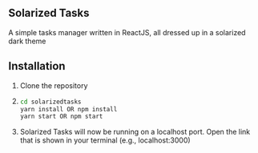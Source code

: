 ## Solarized Tasks
A simple tasks manager written in ReactJS, all dressed up in a solarized dark theme

## Installation
1. Clone the repository
2. 
    ```bash
    cd solarizedtasks
    yarn install OR npm install
    yarn start OR npm start
    ```
3. Solarized Tasks will now be running on a localhost port. Open the link that is shown in your terminal (e.g., localhost:3000)
